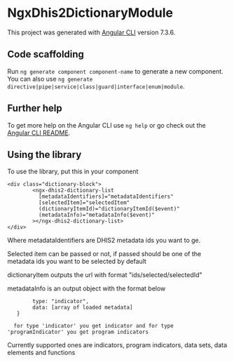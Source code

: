 # NgxDhis2DictionaryModule

This project was generated with [Angular CLI](https://github.com/angular/angular-cli) version 7.3.6.

## Code scaffolding

Run `ng generate component component-name` to generate a new component. You can also use `ng generate directive|pipe|service|class|guard|interface|enum|module`.

## Further help

To get more help on the Angular CLI use `ng help` or go check out the [Angular CLI README](https://github.com/angular/angular-cli/blob/master/README.md).

## Using the library

To use the library, put this in your component

```
<div class="dictionary-block">
        <ngx-dhis2-dictionary-list
          [metadataIdentifiers]="metadataIdentifiers"
          [selectedItem]="selectedItem"
          (dictionaryItemId)="dictionaryItemId($event)"
          (metadataInfo)="metadataInfo($event)"
        ></ngx-dhis2-dictionary-list>
</div>
```

Where metadataIdentifiers are DHIS2 metadata ids you want to ge.

Selected item can be passed or not, if passed should be one of the metadata ids you want to be selected by default

dictionaryItem outputs the url with format "ids/selected/selectedId"

metadataInfo is an output object with the format below

```{
        type: "indicator",
        data: [array of loaded metadata]
   }
```

      for type 'indicator' you get indicator and for type 'programIndicator' you get program indicators

Currently supported ones are indicators, program indicators, data sets, data elements and functions
